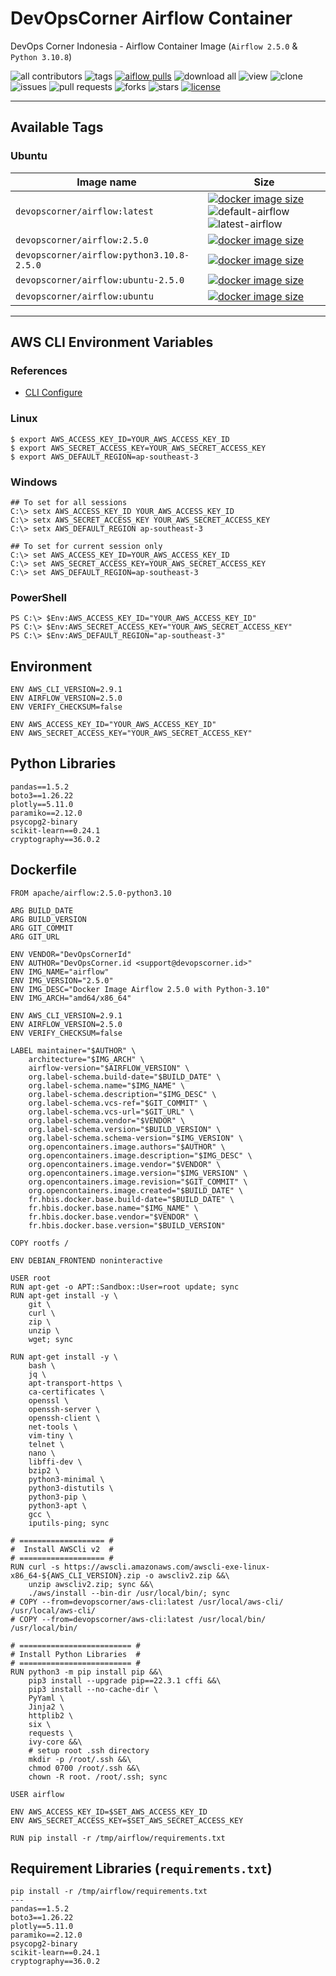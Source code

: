 # DevOpsCorner Airflow Container

DevOps Corner Indonesia - Airflow Container Image (`Airflow 2.5.0` & `Python 3.10.8`)

![all contributors](https://img.shields.io/github/contributors/devopscorner/devopscorner-container)
![tags](https://img.shields.io/github/v/tag/devopscorner/devopscorner-container?sort=semver)
[![aiflow pulls](https://img.shields.io/docker/pulls/devopscorner/airflow.svg?label=airflow%20pulls&logo=docker)](https://hub.docker.com/r/devopscorner/airflow/)
![download all](https://img.shields.io/github/downloads/devopscorner/devopscorner-container/total.svg)
![view](https://views.whatilearened.today/views/github/devopscorner/devopscorner-container.svg)
![clone](https://img.shields.io/badge/dynamic/json?color=success&label=clone&query=count&url=https://raw.githubusercontent.com/devopscorner/devopscorner-container/master/clone.json?raw=True&logo=github)
![issues](https://img.shields.io/github/issues/devopscorner/devopscorner-container)
![pull requests](https://img.shields.io/github/issues-pr/devopscorner/devopscorner-container)
![forks](https://img.shields.io/github/forks/devopscorner/devopscorner-container)
![stars](https://img.shields.io/github/stars/devopscorner/devopscorner-container)
[![license](https://img.shields.io/github/license/devopscorner/devopscorner-container)](https://img.shields.io/github/license/devopscorner/devopscorner-container)

---

## Available Tags

### Ubuntu

| Image name | Size |
|------------|------|
| `devopscorner/airflow:latest` | [![docker image size](https://img.shields.io/docker/image-size/devopscorner/airflow/latest.svg?label=Image%20size&logo=docker)](https://hub.docker.com/repository/docker/devopscorner/airflow/tags?page=1&ordering=last_updated&name=latest) ![default-airflow](https://img.shields.io/static/v1?label=latest&message=default&color=brightgreen) ![latest-airflow](https://img.shields.io/static/v1?label=latest&message=ubuntu&color=orange) |
| `devopscorner/airflow:2.5.0` | [![docker image size](https://img.shields.io/docker/image-size/devopscorner/airflow/2.5.0.svg?label=Image%20size&logo=docker)](https://hub.docker.com/repository/docker/devopscorner/airflow/tags?page=1&ordering=last_updated&name=2.5.0) |
| `devopscorner/airflow:python3.10.8-2.5.0` | [![docker image size](https://img.shields.io/docker/image-size/devopscorner/airflow/python3.10.8-2.5.0.svg?label=Image%20size&logo=docker)](https://hub.docker.com/repository/docker/devopscorner/airflow/tags?page=1&ordering=last_updated&name=python3.10.8-2.5.0) |
| `devopscorner/airflow:ubuntu-2.5.0` | [![docker image size](https://img.shields.io/docker/image-size/devopscorner/airflow/ubuntu-2.5.0.svg?label=Image%20size&logo=docker)](https://hub.docker.com/repository/docker/devopscorner/airflow/tags?page=1&ordering=last_updated&name=ubuntu-2.5.0) |
| `devopscorner/airflow:ubuntu` | [![docker image size](https://img.shields.io/docker/image-size/devopscorner/airflow/ubuntu.svg?label=Image%20size&logo=docker)](https://hub.docker.com/repository/docker/devopscorner/airflow/tags?page=1&ordering=last_updated&name=ubuntu) |

---

## AWS CLI Environment Variables

### References
 - [CLI Configure](https://docs.aws.amazon.com/cli/latest/userguide/cli-configure-envvars.html)

### Linux
```
$ export AWS_ACCESS_KEY_ID=YOUR_AWS_ACCESS_KEY_ID
$ export AWS_SECRET_ACCESS_KEY=YOUR_AWS_SECRET_ACCESS_KEY
$ export AWS_DEFAULT_REGION=ap-southeast-3
```

### Windows
```
## To set for all sessions
C:\> setx AWS_ACCESS_KEY_ID YOUR_AWS_ACCESS_KEY_ID
C:\> setx AWS_SECRET_ACCESS_KEY YOUR_AWS_SECRET_ACCESS_KEY
C:\> setx AWS_DEFAULT_REGION ap-southeast-3

## To set for current session only
C:\> set AWS_ACCESS_KEY_ID=YOUR_AWS_ACCESS_KEY_ID
C:\> set AWS_SECRET_ACCESS_KEY=YOUR_AWS_SECRET_ACCESS_KEY
C:\> set AWS_DEFAULT_REGION=ap-southeast-3
```

### PowerShell

```
PS C:\> $Env:AWS_ACCESS_KEY_ID="YOUR_AWS_ACCESS_KEY_ID"
PS C:\> $Env:AWS_SECRET_ACCESS_KEY="YOUR_AWS_SECRET_ACCESS_KEY"
PS C:\> $Env:AWS_DEFAULT_REGION="ap-southeast-3"
```

## Environment

```docker
ENV AWS_CLI_VERSION=2.9.1
ENV AIRFLOW_VERSION=2.5.0
ENV VERIFY_CHECKSUM=false

ENV AWS_ACCESS_KEY_ID="YOUR_AWS_ACCESS_KEY_ID"
ENV AWS_SECRET_ACCESS_KEY="YOUR_AWS_SECRET_ACCESS_KEY"
```

## Python Libraries

```
pandas==1.5.2
boto3==1.26.22
plotly==5.11.0
paramiko==2.12.0
psycopg2-binary
scikit-learn==0.24.1
cryptography==36.0.2
```



## Dockerfile

```docker
FROM apache/airflow:2.5.0-python3.10

ARG BUILD_DATE
ARG BUILD_VERSION
ARG GIT_COMMIT
ARG GIT_URL

ENV VENDOR="DevOpsCornerId"
ENV AUTHOR="DevOpsCorner.id <support@devopscorner.id>"
ENV IMG_NAME="airflow"
ENV IMG_VERSION="2.5.0"
ENV IMG_DESC="Docker Image Airflow 2.5.0 with Python-3.10"
ENV IMG_ARCH="amd64/x86_64"

ENV AWS_CLI_VERSION=2.9.1
ENV AIRFLOW_VERSION=2.5.0
ENV VERIFY_CHECKSUM=false

LABEL maintainer="$AUTHOR" \
    architecture="$IMG_ARCH" \
    airflow-version="$AIRFLOW_VERSION" \
    org.label-schema.build-date="$BUILD_DATE" \
    org.label-schema.name="$IMG_NAME" \
    org.label-schema.description="$IMG_DESC" \
    org.label-schema.vcs-ref="$GIT_COMMIT" \
    org.label-schema.vcs-url="$GIT_URL" \
    org.label-schema.vendor="$VENDOR" \
    org.label-schema.version="$BUILD_VERSION" \
    org.label-schema.schema-version="$IMG_VERSION" \
    org.opencontainers.image.authors="$AUTHOR" \
    org.opencontainers.image.description="$IMG_DESC" \
    org.opencontainers.image.vendor="$VENDOR" \
    org.opencontainers.image.version="$IMG_VERSION" \
    org.opencontainers.image.revision="$GIT_COMMIT" \
    org.opencontainers.image.created="$BUILD_DATE" \
    fr.hbis.docker.base.build-date="$BUILD_DATE" \
    fr.hbis.docker.base.name="$IMG_NAME" \
    fr.hbis.docker.base.vendor="$VENDOR" \
    fr.hbis.docker.base.version="$BUILD_VERSION"

COPY rootfs /

ENV DEBIAN_FRONTEND noninteractive

USER root
RUN apt-get -o APT::Sandbox::User=root update; sync
RUN apt-get install -y \
    git \
    curl \
    zip \
    unzip \
    wget; sync

RUN apt-get install -y \
    bash \
    jq \
    apt-transport-https \
    ca-certificates \
    openssl \
    openssh-server \
    openssh-client \
    net-tools \
    vim-tiny \
    telnet \
    nano \
    libffi-dev \
    bzip2 \
    python3-minimal \
    python3-distutils \
    python3-pip \
    python3-apt \
    gcc \
    iputils-ping; sync

# =================== #
#  Install AWSCli v2  #
# =================== #
RUN curl -s https://awscli.amazonaws.com/awscli-exe-linux-x86_64-${AWS_CLI_VERSION}.zip -o awscliv2.zip &&\
    unzip awscliv2.zip; sync &&\
    ./aws/install --bin-dir /usr/local/bin/; sync
# COPY --from=devopscorner/aws-cli:latest /usr/local/aws-cli/ /usr/local/aws-cli/
# COPY --from=devopscorner/aws-cli:latest /usr/local/bin/ /usr/local/bin/

# ========================= #
# Install Python Libraries  #
# ========================= #
RUN python3 -m pip install pip &&\
    pip3 install --upgrade pip==22.3.1 cffi &&\
    pip3 install --no-cache-dir \
    PyYaml \
    Jinja2 \
    httplib2 \
    six \
    requests \
    ivy-core &&\
    # setup root .ssh directory
    mkdir -p /root/.ssh &&\
    chmod 0700 /root/.ssh &&\
    chown -R root. /root/.ssh; sync

USER airflow

ENV AWS_ACCESS_KEY_ID=$SET_AWS_ACCESS_KEY_ID
ENV AWS_SECRET_ACCESS_KEY=$SET_AWS_SECRET_ACCESS_KEY

RUN pip install -r /tmp/airflow/requirements.txt
```

## Requirement Libraries (`requirements.txt`)

```
pip install -r /tmp/airflow/requirements.txt
---
pandas==1.5.2
boto3==1.26.22
plotly==5.11.0
paramiko==2.12.0
psycopg2-binary
scikit-learn==0.24.1
cryptography==36.0.2
```
